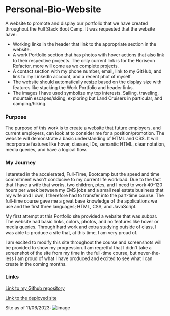 # Personal-Bio-Website
A website to promote and display our portfolio that we have created throughout the Full Stack Boot Camp. It was requested that the website have:
  - Working links in the header that link to the appropriate section in the website.
  - A work Portfolio section that has photos with hover actions that also link to their respective projects. The only current link is for the Horiseon Refactor, more will come as we 
    complete projects.
  - A contact section with my phone number, email, link to my GitHub, and link to my LinkedIn account, and a recent phot of myself.
  - The website should automatically resize based on the display size with features like stacking the Work Portfolio and header links.
  - The images I have used symbolize my top interests. Sailing, traveling, mountain escapes/skiing, exploring but Land Cruisers in particular, and camping/hiking.

### Purpose 
The purpose of this work is to create a website that future employers, and current employers, can look at to consider me for a position/promotion. The website will demonstrate a basic understanding of HTML and CSS. It will incorporate features like hover, classes, IDs, semantic HTML, clear notation, media queries, and have a logical flow.

### My Journey
I stareted in the accelerated, Full-Time, Bootcamp but the speed and time commitment wasn't conducive to my current life workload. Due to the fact that I have a wife that works, two children, ptes, and I need to work 40-120 hours per week between my EMS jobs and a small real estate business that my wife and I own, I therefore had to transfer into the part-time course. The full-time course gave me a great base knowledge of the applications we use and the first three languages; HTML, CSS, and JavaScript. 

My first attempt at this Portfolio site provided a website that was subpar. The website had basic links, colors, photos, and no features like hover or media queries. Through hard work and extra studying outside of class, I was able to produce a site that, at this time, I am very proud of.

I am excited to modify this site throughout the course and screenshots will be provided to show my progression. I am regretful that I didn't take a screenshot of the site from my time in the full-time course, but never-the-less I am proud of what I have produced and excited to see what I can create in the coming months.

### Links

[Link to my Github repository](https://github.com/anplace/Personal-Bio-Website)

[Link to the deployed site](https://anplace.github.io/Personal-Bio-Website/)

Site as of 11/06/2023:
![image](https://github.com/anplace/Personal-Bio-Website/assets/144726483/a469beb6-4d38-4601-a1d3-ae1ebc7df05d)

